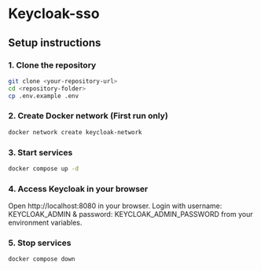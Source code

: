 # Keycloak-sso

## Setup instructions

### 1. Clone the repository
```bash
git clone <your-repository-url>
cd <repository-folder>
cp .env.example .env
```

### 2. Create Docker network (First run only)
```bash
docker network create keycloak-network
```

### 3. Start services
```bash
docker compose up -d
```

### 4. Access Keycloak in your browser
Open http://localhost:8080 in your browser. Login with username: KEYCLOAK_ADMIN & password: KEYCLOAK_ADMIN_PASSWORD from your environment variables.

### 5. Stop services
```bash
docker compose down
```
